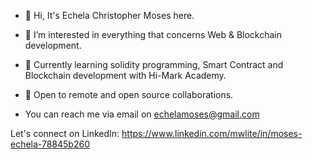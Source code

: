 - 👋 Hi, It's Echela Christopher Moses here.

- 👀 I’m interested in everything that concerns Web & Blockchain development.
- 🌱 Currently learning solidity programming, Smart Contract and Blockchain development with Hi-Mark Academy.
- 💞️ Open to remote and open source collaborations.
- You can reach me via email on echelamoses@gmail.com

Let's connect on LinkedIn: https://www.linkedin.com/mwlite/in/moses-echela-78845b260


<!---
Mosesp4/Mosesp4 is a ✨ special ✨ repository because its `README.md` (this file) appears on your GitHub profile.
You can click the Preview link to take a look at your changes.
--->
